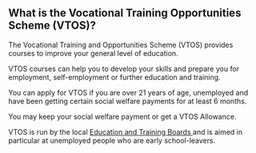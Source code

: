 ##  What is the Vocational Training Opportunities Scheme (VTOS)?

The Vocational Training and Opportunities Scheme (VTOS) provides courses to
improve your general level of education.

VTOS courses can help you to develop your skills and prepare you for
employment, self-employment or further education and training.

You can apply for VTOS if you are over 21 years of age, unemployed and have
been getting certain social welfare payments for at least 6 months.

You may keep your social welfare payment or get a VTOS Allowance.

VTOS is run by the local [ Education and Training Boards
](https://www.etbi.ie/etbs/directory-of-etbs/) and is aimed in particular at
unemployed people who are early school-leavers.
